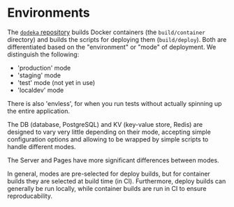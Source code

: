 # Environments

The [`dodeka` repository](https://github.com/DSAV-Dodeka/dodeka) builds Docker containers (the `build/container` directory) and builds the scripts for deploying them (`build/deploy`). Both are differentiated based on the "environment" or "mode" of deployment. We distinguish the following:

* 'production' mode
* 'staging' mode
* 'test' mode (not yet in use)
* 'localdev' mode

There is also 'envless', for when you run tests without actually spinning up the entire application.

The DB (database, PostgreSQL) and KV (key-value store, Redis) are designed to vary very little depending on their mode, accepting simple configuration options and allowing to be wrapped by simple scripts to handle different modes.

The Server and Pages have more significant differences between modes.

In general, modes are pre-selected for deploy builds, but for container builds they are selected at build time (in CI). Furthermore, deploy builds can generally be run locally, while container builds are run in CI to ensure reproducability. 